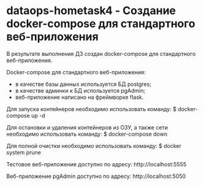 # dataops-hometask4 - Создание docker-compose для стандартного веб-приложения
В результате выполнения ДЗ создан docker-compose для стандартного веб-приложения.

Docker-compose для стандартного веб-приложения:
 - в качестве базы данных используется БД postgres;
 - в качестве админки к БД используется pgAdmin;
 - веб-приложение написано на фреймворке flask.

Для запуска контейнеров необходимо использовать команду:
  $ docker-compose up -d

Для остановки и удаления контейнеров из ОЗУ, а также сети необходимо использовать команду:
  $ docker-compose down

Для полной очистки необходимо использовать команду:
  $ docker system prune
  
Тестовое веб-приложение доступно по адресу: http://localhost:5555

Веб-приложение pgAdmin доступно по адресу: http://localhost:5050
